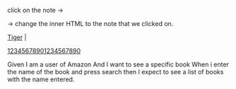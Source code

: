 click on the note -> <div id="app"> -> change the inner HTML to the note that we clicked on.

<a href="#tiger">Tiger</a> |

<a href="#note.id">12345678901234567890</a>


Given I am a user of Amazon
And I want to see a specific book
When i enter the name of the book
and press search
then I expect to see a list of books with the name entered.
